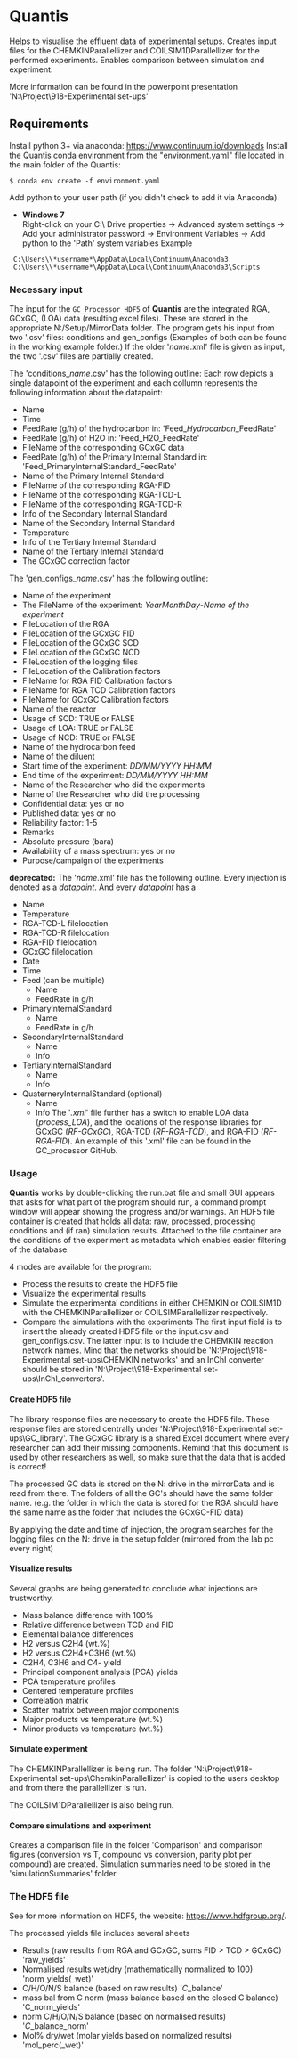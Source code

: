 # Quantis
Helps to visualise the effluent data of experimental setups.
Creates input files for the CHEMKINParallellizer and COILSIM1DParallellizer for the performed experiments.
Enables comparison between simulation and experiment.

More information can be found in the powerpoint presentation 'N:\Project\918-Experimental set-ups'

## Requirements
Install python 3+ via anaconda: https://www.continuum.io/downloads
Install the Quantis conda environment from the "environment.yaml" file located in the main folder of the Quantis:
```
$ conda env create -f environment.yaml
```

Add python to your user path (if you didn't check to add it via Anaconda).
- **Windows 7**  
 Right-click on your C:\ Drive properties -> Advanced system settings -> Add your administrator password -> Environment Variables -> Add python to the 'Path' system variables Example
``` 
 C:\Users\\*username*\AppData\Local\Continuum\Anaconda3
 C:\Users\\*username*\AppData\Local\Continuum\Anaconda3\Scripts
``` 
 

### Necessary input
The input for the `GC_Processor_HDF5` of **Quantis** are the integrated RGA, GCxGC, (LOA) data (resulting excel files).
These are stored in the appropriate N:/Setup/MirrorData folder.
The program gets his input from two '.csv' files: conditions and gen_configs (Examples of both can be found in the working example folder.)
If the older '*name*.xml' file is given as input, the two '.csv' files are partially created.

The 'conditions_*name*.csv' has the following outline:
Each row depicts a single datapoint of the experiment and each collumn represents the following information about the datapoint:
 - Name
 - Time
 - FeedRate (g/h) of the hydrocarbon in: 'Feed_*Hydrocarbon*_FeedRate'
 - FeedRate (g/h) of H2O in: 'Feed_H2O_FeedRate'
 - FileName of the corresponding GCxGC data 
 - FeedRate (g/h) of the Primary Internal Standard in: 'Feed_PrimaryInternalStandard_FeedRate'
 - Name of the Primary Internal Standard
 - FileName of the corresponding RGA-FID
 - FileName of the corresponding RGA-TCD-L
 - FileName of the corresponding RGA-TCD-R
 - Info of the Secondary Internal Standard
 - Name of the Secondary Internal Standard
 - Temperature
 - Info of the Tertiary Internal Standard
 - Name of the Tertiary Internal Standard
 - The GCxGC correction factor
 
 The 'gen_configs_*name*.csv' has the following outline:
 - Name of the experiment
 - The FileName of the experiment: *YearMonthDay*-*Name of the experiment*
 - FileLocation of the RGA
 - FileLocation of the GCxGC FID
 - FileLocation of the GCxGC SCD
 - FileLocation of the GCxGC NCD
 - FileLocation of the logging files
 - FileLocation of the Calibration factors
 - FileName for RGA FID Calibration factors
 - FileName for RGA TCD Calibration factors
 - FileName for GCxGC Calibration factors
 - Name of the reactor
 - Usage of SCD: TRUE or FALSE
 - Usage of LOA: TRUE or FALSE
 - Usage of NCD: TRUE or FALSE
 - Name of the hydrocarbon feed
 - Name of the diluent
 - Start time of the experiment: *DD/MM/YYYY HH:MM*
 - End time of the experiment: *DD/MM/YYYY HH:MM*
 - Name of the Researcher who did the experiments
 - Name of the Researcher who did the processing
 - Confidential data: yes or no
 - Published data: yes or no
 - Reliability factor: 1-5
 - Remarks
 - Absolute pressure (bara)
 - Availability of a mass spectrum: yes or no
 - Purpose/campaign of the experiments
 

**deprecated:** The '*name*.xml' file has the following outline.
Every injection is denoted as a *datapoint*.
And every *datapoint* has a
- Name
- Temperature
- RGA-TCD-L filelocation
- RGA-TCD-R filelocation
- RGA-FID filelocation
- GCxGC filelocation
- Date
- Time
- Feed (can be multiple)
  - Name
  - FeedRate in g/h
- PrimaryInternalStandard
  - Name
  - FeedRate in g/h
- SecondaryInternalStandard
  - Name
  - Info
- TertiaryInternalStandard
  - Name
  - Info
- QuaterneryInternalStandard (optional)
  - Name
  - Info
The '*.xml*' file further has a switch to enable LOA data (*process_LOA*),
and the locations of the response libraries for GCxGC (*RF-GCxGC*), RGA-TCD (*RF-RGA-TCD*), and RGA-FID (*RF-RGA-FID*). 
An example of this '.xml' file can be found in the GC_processor GitHub.

### Usage
**Quantis** works by double-clicking the run.bat file and small GUI appears that asks for what part of the program should run, a command prompt window will appear showing the progress and/or warnings. An HDF5 file container is created that holds all data: raw, processed, processing conditions and (if ran) simulation results. Attached to the file container are the conditions of the experiment as metadata which enables easier filtering of the database.

4 modes are available for the program:
- Process the results to create the HDF5 file
- Visualize the experimental results
- Simulate the experimental conditions in either CHEMKIN or COILSIM1D with the CHEMKINParallellizer or COILSIMParallellizer respectively.
- Compare the simulations with the experiments
The first input field is to insert the already created HDF5 file or the input.csv and gen_configs.csv. The latter input is to include the CHEMKIN reaction network names. Mind that the networks should be 'N:\Project\918-Experimental set-ups\CHEMKIN networks' and an InChI converter should be stored in 'N:\Project\918-Experimental set-ups\InChI_converters'.

#### Create HDF5 file
The library response files are  necessary to create the HDF5 file. These response files are stored centrally under 'N:\Project\918-Experimental set-ups\GC_library'. The GCxGC library is a shared Excel document where every researcher can add their missing components. Remind that this document is used by other researchers as well, so make sure that the data that is added is correct!

The processed GC data is stored on the N: drive in the mirrorData and is read from there. The folders of all the GC's should have the same folder name. (e.g. the folder in which the data is stored for the RGA should have the same name as the folder that includes the GCxGC-FID data)

By applying the date and time of injection, the program searches for the logging files on the N: drive in the setup folder (mirrored from the lab pc every night)

#### Visualize results
Several graphs are being generated to conclude what injections are trustworthy.
- Mass balance difference with 100%
- Relative difference between TCD and FID
- Elemental balance differences
- H2 versus C2H4 (wt.%)
- H2 versus C2H4+C3H6 (wt.%)
- C2H4, C3H6 and C4- yield
- Principal component analysis (PCA) yields
- PCA temperature profiles
- Centered temperature profiles
- Correlation matrix
- Scatter matrix between major components
- Major products vs temperature (wt.%)
- Minor products vs temperature (wt.%)

#### Simulate experiment
The CHEMKINParallellizer is being run. The folder 'N:\Project\918-Experimental set-ups\ChemkinParallellizer' is copied to the users desktop and from there the parallellizer is run.

The COILSIM1DParallellizer is also being run.
#### Compare simulations and experiment
Creates a comparison file in the folder 'Comparison' and comparison figures (conversion vs T, compound vs conversion, parity plot per compound) are created. Simulation summaries need to be stored in the 'simulationSummaries' folder.

### The HDF5 file
See for more information on HDF5, the website: https://www.hdfgroup.org/.

The processed yields file includes several sheets
- Results (raw results from RGA and GCxGC, sums FID > TCD > GCxGC) 'raw_yields'
- Normalised results wet/dry (mathematically normalized to 100) 'norm_yields(_wet)'
- C/H/O/N/S balance (based on raw results) '*C*_balance'
- mass bal from C norm (mass balance based on the closed C balance) 'C_norm_yields'
- norm C/H/O/N/S balance (based on normalised results) '*C*_balance_norm'
- Mol% dry/wet (molar yields based on normalized results) 'mol_perc(_wet)'
